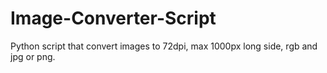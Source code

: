 # Image-Converter-Script
Python script that convert images to 72dpi, max 1000px long side, rgb and jpg or png.

